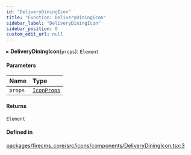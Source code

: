 ```yaml
---
id: "DeliveryDiningIcon"
title: "Function: DeliveryDiningIcon"
sidebar_label: "DeliveryDiningIcon"
sidebar_position: 0
custom_edit_url: null
---
```


▸ **DeliveryDiningIcon**(`props`): `Element`

#### Parameters

| Name | Type |
| :------ | :------ |
| `props` | [`IconProps`](../types/IconProps.md) |

#### Returns

`Element`

#### Defined in

[packages/firecms_core/src/icons/components/DeliveryDiningIcon.tsx:3](https://github.com/FireCMSco/firecms/blob/d45f3739/packages/firecms_core/src/icons/components/DeliveryDiningIcon.tsx#L3)
